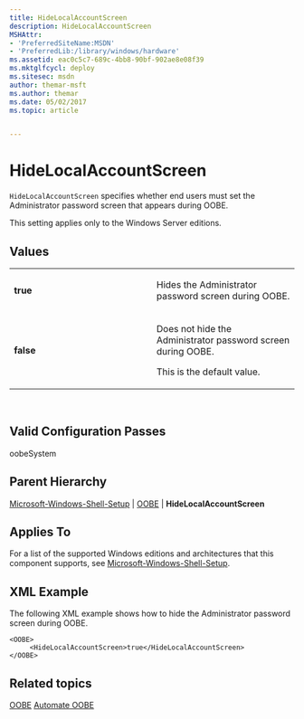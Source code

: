```yaml
---
title: HideLocalAccountScreen
description: HideLocalAccountScreen
MSHAttr:
- 'PreferredSiteName:MSDN'
- 'PreferredLib:/library/windows/hardware'
ms.assetid: eac0c5c7-689c-4bb8-90bf-902ae8e08f39
ms.mktglfcycl: deploy
ms.sitesec: msdn
author: themar-msft
ms.author: themar
ms.date: 05/02/2017
ms.topic: article


---
```


# HideLocalAccountScreen


`HideLocalAccountScreen` specifies whether end users must set the Administrator password screen that appears during OOBE.

This setting applies only to the Windows Server editions.

## Values


<table>
<colgroup>
<col width="50%" />
<col width="50%" />
</colgroup>
<tbody>
<tr class="odd">
<td><p><strong>true</strong></p></td>
<td><p>Hides the Administrator password screen during OOBE.</p></td>
</tr>
<tr class="even">
<td><p><strong>false</strong></p></td>
<td><p>Does not hide the Administrator password screen during OOBE.</p>
<p>This is the default value.</p></td>
</tr>
</tbody>
</table>

 

## Valid Configuration Passes


oobeSystem

## Parent Hierarchy


[Microsoft-Windows-Shell-Setup](microsoft-windows-shell-setup.md) | [OOBE](microsoft-windows-shell-setup-oobe.md) | **HideLocalAccountScreen**

## Applies To


For a list of the supported Windows editions and architectures that this component supports, see [Microsoft-Windows-Shell-Setup](microsoft-windows-shell-setup.md).

## XML Example


The following XML example shows how to hide the Administrator password screen during OOBE.

```
<OOBE>
     <HideLocalAccountScreen>true</HideLocalAccountScreen>
</OOBE>
```

## Related topics


[OOBE](microsoft-windows-shell-setup-oobe.md)
[Automate OOBE](https://docs.microsoft.com/windows-hardware/customize/desktop/automate-oobe)
